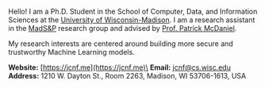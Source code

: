 Hello! I am a Ph.D. Student in the School of Computer, Data, and Information Sciences at the [University of Wisconsin-Madison](https://www.wisc.edu/). I am a research assistant in the [MadS&P](https://madsp.cs.wisc.edu/) research group and advised by [Prof. Patrick McDaniel](http://patrickmcdaniel.org/). 

My research interests are centered around building more secure and trustworthy Machine Learning models.

**Website:** [https://jcnf.me](https://jcnf.me)\
**Email:** [jcnf@cs.wisc.edu](mailto:jcnf@cs.wisc.edu)\
**Address:** 1210 W. Dayton St., Room 2263, Madison, WI 53706-1613, USA
<!---
jcnf0/jcnf0 is a ✨ special ✨ repository because its `README.md` (this file) appears on your GitHub profile.
You can click the Preview link to take a look at your changes.
--->
